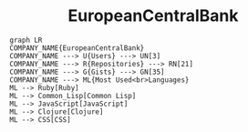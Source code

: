 <h1 align="center">EuropeanCentralBank</h1>

```mermaid
graph LR
COMPANY_NAME{EuropeanCentralBank}
COMPANY_NAME ---> U{Users} ---> UN[3]
COMPANY_NAME ---> R{Repositories} ---> RN[21]
COMPANY_NAME ---> G{Gists} ---> GN[35]
COMPANY_NAME ---> ML{Most Used<br>Languages}
ML --> Ruby[Ruby]
ML --> Common_Lisp[Common Lisp]
ML --> JavaScript[JavaScript]
ML --> Clojure[Clojure]
ML --> CSS[CSS]
```
